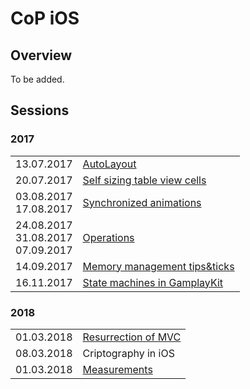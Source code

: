 # CoP iOS

## Overview

To be added.

## Sessions

### 2017

<table>
  <tr>
    <td align="center">13.07.2017</td>
    <td><a href="https://github.com/3pillarlabs/CoPiOS/tree/sessions/autolayout">AutoLayout</a></td>
  </tr>
  
  <tr>
    <td align="center">20.07.2017</td>
    <td>
      <a href="https://github.com/3pillarlabs/CoPiOS/tree/sessions/self-sizing-table-view-cells">
        Self sizing table view cells
      </a>
    </td>
  </tr>
  
  <tr>
    <td align="center">
      03.08.2017</br>17.08.2017
    </td>
    <td>
      <a href="https://github.com/3pillarlabs/CoPiOS/tree/sessions/synchronized-animations">Synchronized animations</a>
    </td>
  </tr>
  
  <tr>
    <td align="center">
      24.08.2017</br>31.08.2017</br>07.09.2017
    </td>
    <td>
      <a href="https://github.com/3pillarlabs/CoPiOS/tree/sessions/operations">Operations</a>
    </td>
  </tr>
  
  <tr>
    <td align="center">14.09.2017</td>
    <td>
      <a href="https://github.com/3pillarlabs/CoPiOS/tree/sessions/memory-management-tips-and-tricks">
        Memory management tips&ticks
      </a>
    </td>
  </tr>
  
  <tr>
    <td align="center">16.11.2017</td>
    <td>
      <a href="https://github.com/3pillarlabs/CoPiOS/tree/sessions/state-machine">
        State machines in GamplayKit
      </a>
    </td>
  </tr>
</table>

### 2018

<table>
  <tr>
    <td align="center">01.03.2018</td>
    <td>
      <a href="https://github.com/3pillarlabs/CoPiOS/tree/sessions/resurrection-of-mvc">
        Resurrection of MVC
      </a>
    </td>
  </tr>
  
  <tr>
    <td align="center">08.03.2018</td>
    <td>
      Criptography in iOS
    </td>
  </tr>
  
  <tr>
    <td align="center">01.03.2018</td>
    <td>
      <a href="https://github.com/3pillarlabs/CoPiOS/tree/sessions/measurements">
        Measurements
      </a>
    </td>
  </tr>
</table>

